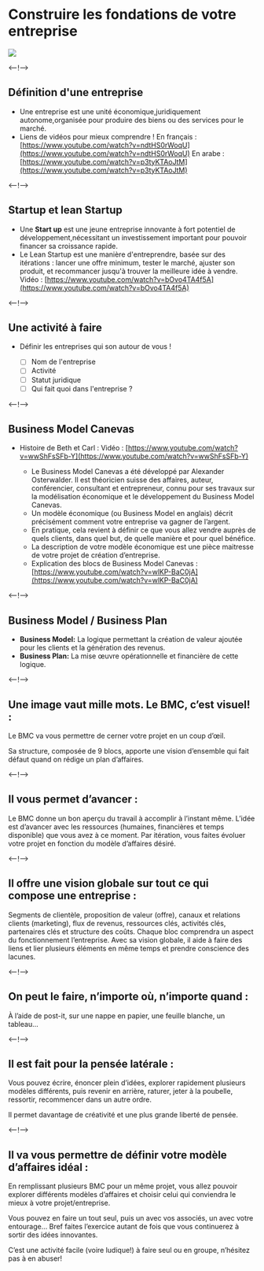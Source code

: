 # Construire les fondations de votre entreprise

![](http://douar.tech/dt_assets/session-2/slide-1.png)

<--!-->

## Définition d'une entreprise

- Une entreprise est une unité économique,juridiquement autonome,organisée pour produire des biens ou des services pour le marché.
- Liens de vidéos pour mieux comprendre !
  En français : [https://www.youtube.com/watch?v=ndtHS0rWoqU](https://www.youtube.com/watch?v=ndtHS0rWoqU)
  En arabe : [https://www.youtube.com/watch?v=p3tyKTAoJtM](https://www.youtube.com/watch?v=p3tyKTAoJtM)

<--!-->

## Startup et lean Startup

- Une **Start up** est une jeune entreprise innovante à fort potentiel de développement,nécessitant un investissement important pour pouvoir financer sa croissance rapide.
- Le Lean Startup est une manière d'entreprendre, basée sur des itérations : lancer une offre minimum, tester le marché, ajuster son produit, et recommancer jusqu'à trouver la meilleure idée à vendre.
  Vidéo : [https://www.youtube.com/watch?v=bOvo4TA4f5A](https://www.youtube.com/watch?v=bOvo4TA4f5A)

<--!-->

## Une activité à faire

- Définir les entreprises qui son autour de vous !

  - [ ] Nom de l'entreprise
  - [ ] Activité
  - [ ] Statut juridique
  - [ ] Qui fait quoi dans l'entreprise ?

<--!-->

## Business Model Canevas

- Histoire de Beth et Carl :
  Vidéo : [https://www.youtube.com/watch?v=wwShFsSFb-Y](https://www.youtube.com/watch?v=wwShFsSFb-Y)

  - Le Business Model Canevas a été développé par Alexander Osterwalder. Il est théoricien suisse des affaires, auteur, conférencier, consultant et entrepreneur, connu pour ses travaux sur la modélisation économique et le développement du Business Model Canevas.
  - Un modèle économique (ou Business Model en anglais) décrit précisément comment votre entreprise va gagner de l’argent.
  - En pratique, cela revient à définir ce que vous allez vendre auprès de quels clients, dans quel but, de quelle manière et pour quel bénéfice.
  - La description de votre modèle économique est une pièce maitresse de votre projet de création d’entreprise.
  - Explication des blocs de Business Model Canevas : [https://www.youtube.com/watch?v=wlKP-BaC0jA](https://www.youtube.com/watch?v=wlKP-BaC0jA)

<--!-->

## Business Model / Business Plan

- **Business Model:**
  La logique permettant la création de valeur ajoutée pour les clients et la génération des revenus.
- **Business Plan:**
  La mise œuvre opérationnelle et financière de cette logique.

<--!-->

## Une image vaut mille mots. Le BMC, c’est visuel! :

Le BMC va vous permettre de cerner votre projet en un coup d’œil.

Sa structure, composée de 9 blocs, apporte une vision d’ensemble qui fait défaut quand on rédige un plan d’affaires.

<--!-->

## Il vous permet d’avancer :

Le BMC donne un bon aperçu du travail à accomplir à l’instant même. L’idée est d’avancer avec les ressources (humaines, financières et temps disponible) que vous avez à ce moment. Par itération, vous faites évoluer votre projet en fonction du modèle d’affaires désiré.

<--!-->

## Il offre une vision globale sur tout ce qui compose une entreprise :

Segments de clientèle, proposition de valeur (offre), canaux et relations clients (marketing), flux de revenus, ressources clés, activités clés, partenaires clés et structure des coûts. Chaque bloc comprendra un aspect du fonctionnement l’entreprise. Avec sa vision globale, il aide à faire des liens et lier plusieurs éléments en même temps et prendre conscience des lacunes.

<--!-->

## On peut le faire, n’importe où, n’importe quand :

À l’aide de post-it, sur une nappe en papier, une feuille blanche, un tableau…

<--!-->

## Il est fait pour la pensée latérale :

Vous pouvez écrire, énoncer plein d’idées, explorer rapidement plusieurs modèles différents, puis revenir en arrière, raturer, jeter à la poubelle, ressortir, recommencer dans un autre ordre.

Il permet davantage de créativité et une plus grande liberté de pensée.

<--!-->

## Il va vous permettre de définir votre modèle d’affaires idéal :

En remplissant plusieurs BMC pour un même projet, vous allez pouvoir explorer différents modèles d’affaires et choisir celui qui conviendra le mieux à votre projet/entreprise.

Vous pouvez en faire un tout seul, puis un avec vos associés, un avec votre entourage… Bref faites l’exercice autant de fois que vous continuerez à sortir des idées innovantes.

C’est une activité facile (voire ludique!) à faire seul ou en groupe, n’hésitez pas à en abuser!

